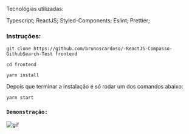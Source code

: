 
Tecnológias utilizadas:

Typescript;
ReactJS;
Styled-Components;
Eslint;
Prettier;

### Instruções:

`git clone https://github.com/brunoscardoso/-ReactJS-Compasso-GithubSearch-Test frontend`

`cd frontend`

`yarn install`

Depois que terminar a instalação é só rodar um dos comandos abaixo:

`yarn start`

### `Demonstração:`
![gif](https://media2.giphy.com/media/U3Jk2mheSmDJ1PyjfO/giphy.gif)
